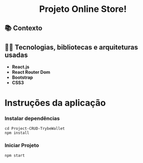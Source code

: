 <h1 align="center">
Projeto Online Store!
</h1>

## :books: Contexto

## :man_technologist: Tecnologias, bibliotecas e arquiteturas usadas
  * __React.js__
  * __React Router Dom__
  * __Bootstrap__
  * __CSS3__

# Instruções da aplicação
### Instalar dependências
```
cd Project-CRUD-TrybeWallet
npm install
```

### Iniciar Projeto
```
npm start
```

